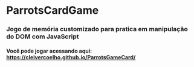 # ParrotsCardGame
### Jogo de memória customizado para pratica em manipulação do DOM com JavaScript
#### Você pode jogar acessando aqui: https://cleivercoelho.github.io/ParrotsGameCard/
